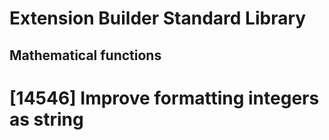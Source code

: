 # Extension Builder Standard Library

## Mathematical functions

# [14546] Improve formatting integers as string
